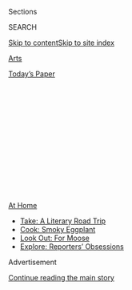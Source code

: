 <div id="app">

<div>

<div>

<div>

<div class="NYTAppHideMasthead css-1q2w90k e1suatyy0">

<div class="section css-ui9rw0 e1suatyy2">

<div class="css-eph4ug er09x8g0">

<div class="css-6n7j50">

</div>

<span class="css-1dv1kvn">Sections</span>

<div class="css-10488qs">

<span class="css-1dv1kvn">SEARCH</span>

</div>

[Skip to content](#site-content)[Skip to site
index](#site-index)

</div>

<div id="masthead-section-label" class="css-1wr3we4 eaxe0e00">

[Arts](https://www.nytimes.com/section/arts)

</div>

<div class="css-10698na e1huz5gh0">

</div>

</div>

<div id="masthead-bar-one" class="section hasLinks css-15hmgas e1csuq9d3">

<div class="css-uqyvli e1csuq9d0">

</div>

<div class="css-1uqjmks e1csuq9d1">

</div>

<div class="css-9e9ivx">

[](https://myaccount.nytimes.com/auth/login?response_type=cookie&client_id=vi)

</div>

<div class="css-1bvtpon e1csuq9d2">

[Today’s
Paper](https://www.nytimes.com/section/todayspaper)

</div>

</div>

</div>

</div>

<div data-aria-hidden="false">

<div id="site-content" data-role="main">

<div>

<div class="css-1aor85t" style="opacity:0.000000001;z-index:-1;visibility:hidden">

<div class="css-1hqnpie">

<div class="css-epjblv">

<span class="css-17xtcya">[Arts](/section/arts)</span><span class="css-x15j1o">|</span><span class="css-fwqvlz">Considering
Camp? Bunkmates Are Out, but Creativity
Reigns</span>

</div>

<div class="css-k008qs">

<div class="css-1iwv8en">

<span class="css-18z7m18"></span>

<div>

</div>

</div>

<span class="css-1n6z4y">https://nyti.ms/2N7o2rS</span>

<div class="css-1705lsu">

<div class="css-4xjgmj">

<div class="css-4skfbu" data-role="toolbar" data-aria-label="Social Media Share buttons, Save button, and Comments Panel with current comment count" data-testid="share-tools">

  - 
  - 
  - 
  - 
    
    <div class="css-6n7j50">
    
    </div>

  - 

</div>

</div>

</div>

</div>

</div>

</div>

<div id="NYT_TOP_BANNER_REGION" class="css-13pd83m">

<div>

<div id="maps-athome-menu" class="section interactive-content interactive-size-medium css-1edisqu">

<div class="css-17ih8de interactive-body">

<div class="at-home-nav__innerContainer">

<div class="at-home-nav__title">

[At
Home](https://www.nytimes.com/spotlight/at-home?action=click&pgtype=Article&state=default&region=TOP_BANNER&context=at_home_menu)

</div>

  - [Take: A Literary Road
    Trip](https://www.nytimes.com/2020/07/28/books/time-for-a-literary-road-trip.html?action=click&pgtype=Article&state=default&region=TOP_BANNER&context=at_home_menu)
  - [Cook: Smoky
    Eggplant](https://www.nytimes.com/2020/07/29/magazine/bored-with-your-home-cooking-some-smoky-eggplant-will-fix-that.html?action=click&pgtype=Article&state=default&region=TOP_BANNER&context=at_home_menu)
  - [Look Out: For
    Moose](https://www.nytimes.com/2020/07/27/travel/moose-michigan-isle-royale.html?action=click&pgtype=Article&state=default&region=TOP_BANNER&context=at_home_menu)
  - [Explore: Reporters’
    Obsessions](https://www.nytimes.com/interactive/2020/at-home/even-more-reporters-editors-diaries-lists-recommendations.html?action=click&pgtype=Article&state=default&region=TOP_BANNER&context=at_home_menu)

</div>

</div>

</div>

</div>

</div>

<div id="top-wrapper" class="css-1sy8kpn">

<div id="top-slug" class="css-l9onyx">

Advertisement

</div>

[Continue reading the main
story](#after-top)

<div class="ad top-wrapper" style="text-align:center;height:100%;display:block;min-height:250px">

<div id="top" class="place-ad" data-position="top" data-size-key="top">

</div>

</div>

<div id="after-top">

</div>

</div>

<div>

<div id="sponsor-wrapper" class="css-1hyfx7x">

<div id="sponsor-slug" class="css-19vbshk">

Supported by

</div>

[Continue reading the main
story](#after-sponsor)

<div id="sponsor" class="ad sponsor-wrapper" style="text-align:center;height:100%;display:block">

</div>

<div id="after-sponsor">

</div>

</div>

<div class="css-186x18t">

Summer Guide for Families

</div>

<div class="css-1vkm6nb ehdk2mb0">

# Considering Camp? Bunkmates Are Out, but Creativity Reigns

</div>

There may not be group hikes and s’mores, but that doesn’t mean there
won’t be adventure, songs, comedy, art and dance. Here are some programs
taking place online.

<div class="css-79elbk" data-testid="photoviewer-wrapper">

<div class="css-z3e15g" data-testid="photoviewer-wrapper-hidden">

</div>

<div class="css-1a48zt4 ehw59r15" data-testid="photoviewer-children">

![<span class="css-16f3y1r e13ogyst0" data-aria-hidden="true">Matthew
Polenzani in Mozart’s “The Magic Flute,” one of the works to be explored
in the first Met Opera Global Summer Camp. Though registration has
closed, the Met is making most of the camp activities available
online.</span><span class="css-cnj6d5 e1z0qqy90" itemprop="copyrightHolder"><span class="css-1ly73wi e1tej78p0">Credit...</span><span><span>Ken
Howard/Metropolitan
Opera</span></span></span>](https://static01.nyt.com/images/2020/06/19/arts/kids-camp1/merlin_173586051_e043408b-772c-4b17-95ad-634266da9f7a-articleLarge.jpg?quality=75&auto=webp&disable=upscale)

</div>

</div>

<div class="css-18e8msd">

<div class="css-vp77d3 epjyd6m0">

<div class="css-1baulvz">

By [<span class="css-1baulvz last-byline" itemprop="name">Laurel
Graeber</span>](https://www.nytimes.com/by/laurel-graeber)

</div>

</div>

  - June 18,
    2020

  - 
    
    <div class="css-4xjgmj">
    
    <div class="css-d8bdto" data-role="toolbar" data-aria-label="Social Media Share buttons, Save button, and Comments Panel with current comment count" data-testid="share-tools">
    
      - 
      - 
      - 
      - 
        
        <div class="css-6n7j50">
        
        </div>
    
      - 
    
    </div>
    
    </div>

</div>

</div>

<div class="section meteredContent css-1r7ky0e" name="articleBody" itemprop="articleBody">

<div class="css-1fanzo5 StoryBodyCompanionColumn">

<div class="css-53u6y8">

Children may not be able to sing around a campfire, but they can
certainly belt out Broadway numbers or dig into crafts at home. Here’s a
sampling of the many arts camps that have gone virtual. (Most charge
fees, but financial aid may be available.)

**Los Explorers Virtual Dance Camp: Cuba:** [This five-day
program](https://www.ballethispanico.org/school/b-learning-online/virtual-los-explorers)
next week from Ballet Hispánico welcomes both little boys and girls —
ages 3 to 8 — to explore Cuban culture through rhythm and song. (There’s
also a two-day minicamp.)
[*ballethispanico.org*](https://www.ballethispanico.org/)

**Harlem Summer Arts Experience:** Starting on July 6, the [Harlem
School of the
Arts](https://hsa.asapconnected.com/?org=4795#ProgramID=5948) will offer
a monthlong immersion in the spirit and creativity of the Harlem
Renaissance. With sessions for ages 5 to 18, the multidisciplinary camp
includes programs in art, ballet, hip-hop, jazz, tap, song and
theater.  
[*hsanyc.org*](https://hsanyc.org/)

</div>

</div>

<div class="css-1fanzo5 StoryBodyCompanionColumn">

<div class="css-53u6y8">

**Kids ’N Comedy Zoom Camp 2020:** A way to get sunshine just through
laughs, [this program](https://www.kidsncomedy.com/programs) for
aspiring stand-up comics offers three two-week sessions in July and
August for ages 10 to 18. Each session covers writing and performing,
and it ends in a virtual show.  
[*kidsncomedy.com*](https://www.kidsncomedy.com/)

</div>

</div>

<div>

</div>

<div class="css-1fanzo5 StoryBodyCompanionColumn">

<div class="css-53u6y8">

**Making With MAD Summer Camp and Teen Workshops:** The Museum of Arts
and Design has [weeklong sessions all
summer](https://madmuseum.org/learn/summer-camp-and-teen-workshops) for
ages 8 to 18, each of which includes a virtual visit with a studio
artist and a concluding online show. Campers can focus on drawing,
wearable art or design. Teen offerings include a workshop in portfolio
development.  
[*madmuseum.org*](https://madmuseum.org/)

**Met Opera Global Summer Camp:** Although registration has closed for
this free new venture (June 15-Aug. 7), the Met is posting [most of the
activities and material
online](https://www.metopera.org/discover/education/global-summer-camp/home/).
Youngsters — there are separate sessions for Grades 3 to 6 and 7 to 12 —
can jump in to stream each week’s featured opera and do related
projects. Next up: Donizetti’s “Don Pasquale.”  
[*metopera.org*](https://www.metopera.org/)

**New York Public Library Virtual Summer Camp:** Free like the library,
[this six-week session](https://www.nypl.org/125/summerreading/camp)
starts on June 29 with programs geared toward different age groups. The
camp, which thematically reflects the Summer Reading program, [Quest for
Adventure](https://www.nypl.org/125/summerreading), offers video
activities grouped under weekly themes, like Discover Your Strengths.  
[*nypl.org*](https://www.nypl.org/)

**92Y Virtual Camp Live:** [The 92nd Street
Y](https://www.92y.org/virtual-camp-live) specializes in offering
plentiful choices, with a junior camp for preschoolers (the regular
session is for ages 5 to 13) and full-day, half-day or drop-in sessions.
In addition to arts like filmmaking, photography and musical theater,
the camp includes sports (modified for the home, the website says).  
[*92y.org*](https://www.92y.org/)

</div>

</div>

<div class="css-1fanzo5 StoryBodyCompanionColumn">

<div class="css-53u6y8">

**Tada\! Youth Theater Musical Theater Summer Camps:** Register for a
free [Zoom open
house](https://tadatheater.secure.force.com/Events/CnP_PaaS_EVT__ExternalRegistrationPage?event_id=a1g1J000007xd3YQAQ)this
Saturday and check out [the
troupe](https://www.tadatheater.com/2020-summer-camps) that was once a
home to a young Jordan Peele and Kerry Washington. This camp offers
weeklong programs for [ages 4
to 5](https://www.tadatheater.com/2020-summer-camps-ages-4-5), and
two-week sessions for ages [6
to 8](https://www.tadatheater.com/2020-summer-camps-ages-6-8) and [9
to 12](https://www.tadatheater.com/2020-summer-camps-ages-9-12). Each
culminates in a performance.  
[*tadatheater.com*](https://www.tadatheater.com/)

**Willie Mae Rock Camp for Girls Online:** Does your child want to be
the next Billie Eilish? Applications will be available on Tuesday for
[this two-week program](https://www.williemaerockcamp.org/) (July
20-31), open to girls and nonbinary youth ages 10 to 17. Training
includes collaborative songwriting, instrument making and field
recording. Participants will create works in groups.  
[*williemaerockcamp.com*](https://www.williemaerockcamp.org/home)

</div>

</div>

</div>

<div>

</div>

<div>

</div>

<div>

</div>

<div>

<div id="bottom-wrapper" class="css-1ede5it">

<div id="bottom-slug" class="css-l9onyx">

Advertisement

</div>

[Continue reading the main
story](#after-bottom)

<div id="bottom" class="ad bottom-wrapper" style="text-align:center;height:100%;display:block;min-height:90px">

</div>

<div id="after-bottom">

</div>

</div>

</div>

</div>

</div>

## Site Index

<div>

</div>

## Site Information Navigation

  - [© <span>2020</span> <span>The New York Times
    Company</span>](https://help.nytimes.com/hc/en-us/articles/115014792127-Copyright-notice)

<!-- end list -->

  - [NYTCo](https://www.nytco.com/)
  - [Contact
    Us](https://help.nytimes.com/hc/en-us/articles/115015385887-Contact-Us)
  - [Work with us](https://www.nytco.com/careers/)
  - [Advertise](https://nytmediakit.com/)
  - [T Brand Studio](http://www.tbrandstudio.com/)
  - [Your Ad
    Choices](https://www.nytimes.com/privacy/cookie-policy#how-do-i-manage-trackers)
  - [Privacy](https://www.nytimes.com/privacy)
  - [Terms of
    Service](https://help.nytimes.com/hc/en-us/articles/115014893428-Terms-of-service)
  - [Terms of
    Sale](https://help.nytimes.com/hc/en-us/articles/115014893968-Terms-of-sale)
  - [Site
    Map](https://spiderbites.nytimes.com)
  - [Help](https://help.nytimes.com/hc/en-us)
  - [Subscriptions](https://www.nytimes.com/subscription?campaignId=37WXW)

</div>

</div>

</div>

</div>
